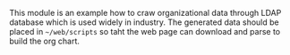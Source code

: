 This module is an example how to craw organizational data through LDAP database which is used widely in industry.
The generated data should be placed in `~/web/scripts` so taht the web page can download and parse to build the org chart.